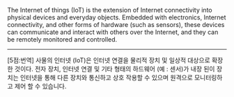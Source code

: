 The Internet of things (IoT) is the extension of Internet connectivity into physical devices and everyday objects. Embedded with electronics, Internet connectivity, and other forms of hardware (such as sensors), these devices can communicate and interact with others over the Internet, and they can be remotely monitored and controlled.

*  *  *
[5점:번역]
사물의 인터넷 (IoT)은 인터넷 연결을 물리적 장치 및 일상적 대상으로 확장 한 것이다.
전자 장치, 인터넷 연결 및 기타 형태의 하드웨어 (예 : 센서)가 내장 된이 장치는 인터넷을 통해 다른 장치와 통신하고 상호 작용할 수 있으며 원격으로 모니터링하고 제어 할 수 있습니다.

